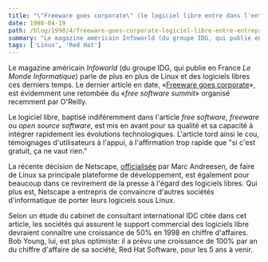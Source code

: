 ```yaml
---
title: "\"Freeware goes corporate\" (le logiciel libre entre dans l'entreprise)"
date: 1998-04-19
path: /blog/1998/4/freeware-goes-corporate-logiciel-libre-entre-entreprise
summary: "Le magazine américain Infoworld (du groupe IDG, qui publie en France Le Monde Informatique) parle de plus en plus de Linux et des logiciels libres ces derniers temps."
tags: ['Linux', 'Red Hat']
---
```


<P>
Le magazine américain <EM>Infoworld</EM> (du groupe IDG, qui publie en
France <EM>Le Monde Informatique</EM>) parle de plus en plus de Linux et
des logiciels libres ces derniers temps. Le dernier article en date,
«<A HREF="http://www.infoworld.com/cgi-bin/displayStory.pl?/features/980420freeware.htm">Freeware goes corporate</A>», est évidemment une retombée du
«<EM>free software summit</EM>» organisé recemment par O'Reilly.
</P>

<P>
Le logiciel libre, baptisé indiféremment dans l'article <EM>free
software</EM>, <EM>freeware</EM> ou <EM>open source software</EM>, est
mis en avant pour sa qualité et sa capacité à intégrer rapidement les
évolutions technologiques. L'article tord ainsi le cou, témoignages
d'utilisateurs à l'appui, à l'affirmation trop rapide que "si c'est
gratuit, ça ne vaut rien."
</P>

<P>
La récente décision de Netscape, <A HREF="http://www.news.com/News/Item/0,4,20863,00.html?st.ne.fd.mdh">officialisée</A> par Marc Andreesen, de faire
de Linux sa principale plateforme de développement, est également pour
beaucoup dans ce revirement de la presse à l'égard des logiciels libres.
Qui plus est, Netscape a entrepris de convaincre d'autres sociétés
d'informatique de porter leurs logiciels sous Linux.
</P>

<P>
Selon un étude du cabinet de consultant international IDC citée dans cet
article, les sociétés qui assurent le support commercial des logiciels libre
devraient connaître une croissance de 50% en 1998 en chiffre
d'affaires. Bob Young, lui, est plus optimiste: il a prévu une croissance
de 100% par an du chiffre d'affaire de sa société, Red Hat Software,
pour les 5 ans à venir.
</P>



